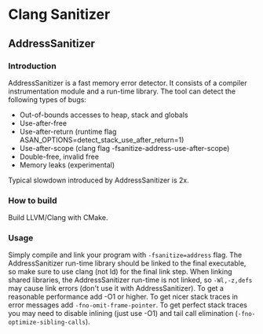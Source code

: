 # Clang Sanitizer

## AddressSanitizer

### Introduction

AddressSanitizer is a fast memory error detector. It consists of a compiler instrumentation module and a run-time library. The tool can detect the following types of bugs:

- Out-of-bounds accesses to heap, stack and globals
- Use-after-free
- Use-after-return (runtime flag ASAN_OPTIONS=detect_stack_use_after_return=1)
- Use-after-scope (clang flag -fsanitize-address-use-after-scope)
- Double-free, invalid free
- Memory leaks (experimental)

Typical slowdown introduced by AddressSanitizer is 2x.

### How to build

Build LLVM/Clang with CMake.

### Usage

Simply compile and link your program with `-fsanitize=address` flag. The AddressSanitizer run-time library should be linked to the final executable, so make sure to use clang (not ld) for the final link step. When linking shared libraries, the AddressSanitizer run-time is not linked, so `-Wl,-z,defs` may cause link errors (don't use it with AddressSanitizer). To get a reasonable performance add -O1 or higher. To get nicer stack traces in error messages add `-fno-omit-frame-pointer`. To get perfect stack traces you may need to disable inlining (just use -O1) and tail call elimination (`-fno-optimize-sibling-calls`).








